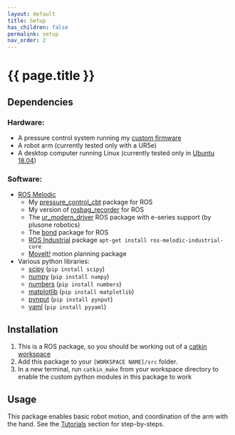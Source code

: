 ```yaml
---
layout: default
title: Setup
has_children: false
permalink: setup
nav_order: 2
---
```



# {{ page.title }}


## Dependencies
### Hardware:
- A pressure control system running my [custom firmware](https://github.com/cbteeple/pressure_controller)
- A robot arm (currently tested only with a UR5e)
- A desktop computer running Linux (currently tested only in [Ubuntu 18.04](https://ubuntu.com/download/desktop))

### Software:
- [ROS Melodic](http://wiki.ros.org/melodic/Installation)
	- My [pressure_control_cbt](https://github.com/cbteeple/pressure_control_cbt) package for ROS
	- My version of [rosbag_recorder](https://github.com/cbteeple/rosbag-recorder) for ROS
	- The [ur_modern_driver](https://github.com/plusone-robotics/ur_modern_driver/tree/add-e-series-support) ROS package with e-series support (by plusone robotics)
	- The [bond](https://github.com/ros/bond_core) package for ROS
	- [ROS Industrial](http://wiki.ros.org/Industrial/Install) package `apt-get install ros-melodic-industrial-core`
	- [MoveIt!](http://docs.ros.org/kinetic/api/moveit_tutorials/html/index.html) motion planning package
- Various python libraries:
	- [scipy](https://www.scipy.org/) (`pip install scipy`)
	- [numpy](https://www.numpy.org/) (`pip install numpy`)
	- [numbers](https://docs.python.org/2/library/numbers.html) (`pip install numbers`)
	- [matplotlib](https://matplotlib.org/) (`pip install matplotlib`)
	- [pynput](https://pypi.org/project/pynput/) (`pip install pynput`)
	- [yaml](https://pyyaml.org/wiki/PyYAMLDocumentation) (`pip install pyyaml`)
	
## Installation
1. This is a ROS package, so you should be working out of a [catkin workspace](http://wiki.ros.org/catkin/workspaces)
1. Add this package to your `[WORKSPACE NAME]/src` folder.
2. In a new terminal, run `catkin_make` from your workspace directory to enable the custom python modules in this package to work


## Usage
This package enables basic robot motion, and coordination of the arm with the hand. See the [Tutorials](/tutorials) section for step-by-steps.